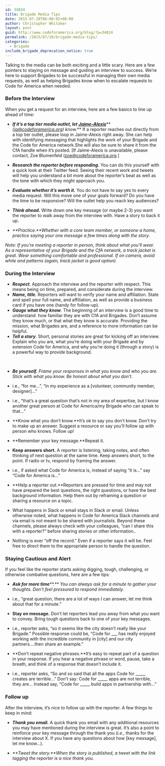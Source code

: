 ```yaml
---
id: 34024
title: Brigade Media Tips
date: 2015-07-28T06:00:02+00:00
author: Christopher Whitaker
layout: post
guid: http://www.codeforamerica.org/blog/?p=34024
permalink: /2015/07/28/brigade-media-tips/
categories:
  - Brigade
include_brigade_deprecation_notice: true
---
```

Talking to the media can be both exciting and a little scary. Here are a few pointers to staying on message and guiding an interview to success. We’re here to support Brigades to be successful in managing their own media requests, as well as helping Brigades know when to escalate requests to Code for America when needed.

### Before the Interview

When you get a request for an interview, here are a few basics to line up ahead of time:

  * **_If it’s a top tier media outlet, let_** [**_Jaime-Alexis_**](http://www.codeforamerica.org/people/jaime-alexis-fowler/)** _(ja@codeforamerica.org) know._** If a reporter reaches out directly from a top tier outlet, please loop in Jaime-Alexis right away. She can help with identifying messaging that highlights the work of your Brigade and the Code for America network.She will also be sure to share it from the CfA handle when it’s posted. [If Jaime-Alexis is unavailable, please contact, Zoe Blumenfeld (<zoe@codeforamerica.org>.]
  * **_Research the reporter before responding._** You can do this yourself with a quick look at their Twitter feed. Seeing their recent work and tweets will help you understand a bit more about the reporter’s beat as well as the tone with which they might approach you.

  * **_Evaluate whether it’s worth it._** You do not have to say yes to every media request. Will this move one of your goals forward? Do you have the time to be responsive? Will the outlet help you reach key audiences?

  * **_Think ahead._** Write down one key message (or maybe 2-3) you want the reporter to walk away from the interview with. Have a story to back it up.

  * _**Practice.**Whether with a core team member, or someone a home, practice saying your one message a few times along with the story._

_Note: If you’re meeting a reporter in person, think about what you’ll wear. As a representative of your Brigade and the CfA network, a track jacket is great. Wear something comfortable and professional. If on camera, avoid white and patterns (again, track jacket is good option)._ 

### During the Interview

  * **_Respect_**_._ Approach the interview and the reporter with respect. This means being on time, prepared, and considerate during the interview.
  * **_Name, title_**_._ Reporters will want to verify your name and affiliation. State and spell your full name, and affiliation, as well as provide a business card if you have one (handy for follow-up).
  * **_Gauge what they know_**_._ The beginning of an interview is a good time to understand  how familiar they are with CfA and Brigades. Don’t assume they know much, or that what they know is accurate. Providing the mission, what Brigades are, and a reference to more information can be helpful.
  * **_Tell a story_**. Short, personal stories are great for kicking off an interview. Explain who you are, what you’re doing with your Brigade and by extension Code for America, and why you’re doing it (through a story) is a powerful way to provide background.

&nbsp;

  * _**Be yourself.** Frame your responses in what you know and who you are. Stick with what you know. Be honest about what you don’t._

  * i.e., “for me…”, “in my experience as a [volunteer, community member, designer]&#8230;”

  * i.e., “that’s a great question that’s not in my area of expertise, but I know another great person at Code for America/my Brigade who can speak to that…”

  * **Know what you don’t know.**It’s ok to say you don’t know. Don&#8217;t try to make up an answer. Suggest a resource or say you’ll follow up with person who knows. Follow up!

  * **Remember your key message.**Repeat it.

  * **Keep answers short.** A reporter is listening, taking notes, and often thinking of next question at the same time. Keep answers short, to the point. If radio or tv, respond by framing the answer.

  * i.e., if asked what Code for America is, instead of saying “it is…” say “Code for America is&#8230;”

  * **Help a reporter out.**Reporters are pressed for time and may not have prepared the best questions, the right questions, or have the best background information. Help them out by reframing a question or sharing a resource on a topic.

  * What happens in Slack or email stays in Slack or email. Unless otherwise noted, what happens in Code for America Slack channels and via email is not meant to be shared with journalists. Beyond these channels, please always check with your colleagues, “can I share this with a reporter?” before sharing stories or other information..

  * Nothing is ever “off the record.” Even if a reporter says it will be. Feel free to direct them to the appropriate person to handle the question.

### Staying Cautious and Alert

If you feel like the reporter starts asking digging, tough, challenging, or otherwise combative questions, here are a few tips:

  * _**Ask for more time****.** You can always ask for a minute to gather your thoughts. Don’t feel pressured to respond immediately._

  * i.e., “great question, there are a lot of ways I can answer, let me think about that for a minute.”

  * **Stay on message.** Don’t let reporters lead you away from what you want to convey. Bring tough questions back to one of your key messages.

  * i.e., reporter asks, “so it seems like the city doesn’t really like your Brigade.” Possible response could be, “Code for \___ has really enjoyed working with the incredible community in [city] and our city partners….then share an example.”

  * **Don’t repeat negative phrases.**It’s easy to repeat part of a question in your response. If you hear a negative phrase or word, pause, take a breath, and think of a response that doesn’t include it.

  * i.e., reporter asks, “So and so said that all the apps Code for \_____ creates are terrible…” Don’t say: Code for \_____ apps are not terrible, they are… Instead say, “Code for \_____ build apps in partnership with…”

### Follow up

After the interview, it’s nice to follow up with the reporter. A few things to keep in mind:

  * **_Thank you email._** A quick thank you email with any additional resources you may have mentioned during the interview is great. It’s also a point to reinforce your key message through the thank you (_i.e.,_ thanks for the interview about X. If you have any questions about how [key message], let me know…).

  * _**Tweet the story.**When the story is published, a tweet with the link tagging the reporter is a nice thank you._